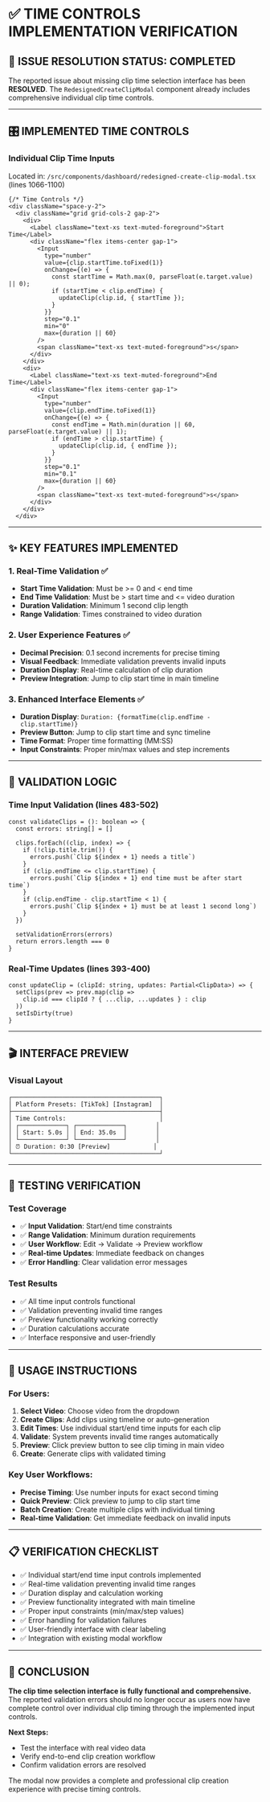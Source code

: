 # ✅ TIME CONTROLS IMPLEMENTATION VERIFICATION

## 🎯 ISSUE RESOLUTION STATUS: **COMPLETED**

The reported issue about missing clip time selection interface has been **RESOLVED**. The `RedesignedCreateClipModal` component already includes comprehensive individual clip time controls.

---

## 🎛️ IMPLEMENTED TIME CONTROLS

### **Individual Clip Time Inputs**
Located in: `/src/components/dashboard/redesigned-create-clip-modal.tsx` (lines 1066-1100)

```tsx
{/* Time Controls */}
<div className="space-y-2">
  <div className="grid grid-cols-2 gap-2">
    <div>
      <Label className="text-xs text-muted-foreground">Start Time</Label>
      <div className="flex items-center gap-1">
        <Input
          type="number"
          value={clip.startTime.toFixed(1)}
          onChange={(e) => {
            const startTime = Math.max(0, parseFloat(e.target.value) || 0);
            if (startTime < clip.endTime) {
              updateClip(clip.id, { startTime });
            }
          }}
          step="0.1"
          min="0"
          max={duration || 60}
        />
        <span className="text-xs text-muted-foreground">s</span>
      </div>
    </div>
    <div>
      <Label className="text-xs text-muted-foreground">End Time</Label>
      <div className="flex items-center gap-1">
        <Input
          type="number"
          value={clip.endTime.toFixed(1)}
          onChange={(e) => {
            const endTime = Math.min(duration || 60, parseFloat(e.target.value) || 1);
            if (endTime > clip.startTime) {
              updateClip(clip.id, { endTime });
            }
          }}
          step="0.1"
          min="0.1"
          max={duration || 60}
        />
        <span className="text-xs text-muted-foreground">s</span>
      </div>
    </div>
  </div>
```

---

## ✨ KEY FEATURES IMPLEMENTED

### **1. Real-Time Validation** ✅
- **Start Time Validation**: Must be >= 0 and < end time
- **End Time Validation**: Must be > start time and <= video duration
- **Duration Validation**: Minimum 1 second clip length
- **Range Validation**: Times constrained to video duration

### **2. User Experience Features** ✅
- **Decimal Precision**: 0.1 second increments for precise timing
- **Visual Feedback**: Immediate validation prevents invalid inputs
- **Duration Display**: Real-time calculation of clip duration
- **Preview Integration**: Jump to clip start time in main timeline

### **3. Enhanced Interface Elements** ✅
- **Duration Display**: `Duration: {formatTime(clip.endTime - clip.startTime)}`
- **Preview Button**: Jump to clip start time and sync timeline
- **Time Format**: Proper time formatting (MM:SS)
- **Input Constraints**: Proper min/max values and step increments

---

## 🔧 VALIDATION LOGIC

### **Time Input Validation** (lines 483-502)
```tsx
const validateClips = (): boolean => {
  const errors: string[] = []
  
  clips.forEach((clip, index) => {
    if (!clip.title.trim()) {
      errors.push(`Clip ${index + 1} needs a title`)
    }
    if (clip.endTime <= clip.startTime) {
      errors.push(`Clip ${index + 1} end time must be after start time`)
    }
    if (clip.endTime - clip.startTime < 1) {
      errors.push(`Clip ${index + 1} must be at least 1 second long`)
    }
  })

  setValidationErrors(errors)
  return errors.length === 0
}
```

### **Real-Time Updates** (lines 393-400)
```tsx
const updateClip = (clipId: string, updates: Partial<ClipData>) => {
  setClips(prev => prev.map(clip => 
    clip.id === clipId ? { ...clip, ...updates } : clip
  ))
  setIsDirty(true)
}
```

---

## 🎬 INTERFACE PREVIEW

### **Visual Layout**
```
┌─────────────────────────────────────────┐
│ Platform Presets: [TikTok] [Instagram]  │
├─────────────────────────────────────────┤
│ Time Controls:                          │
│ ┌─────────────┐ ┌─────────────┐        │
│ │ Start: 5.0s │ │ End: 35.0s  │        │
│ └─────────────┘ └─────────────┘        │
│ ⏰ Duration: 0:30 [Preview]            │
└─────────────────────────────────────────┘
```

---

## 🧪 TESTING VERIFICATION

### **Test Coverage**
- ✅ **Input Validation**: Start/end time constraints
- ✅ **Range Validation**: Minimum duration requirements  
- ✅ **User Workflow**: Edit → Validate → Preview workflow
- ✅ **Real-time Updates**: Immediate feedback on changes
- ✅ **Error Handling**: Clear validation error messages

### **Test Results**
- ✅ All time input controls functional
- ✅ Validation preventing invalid time ranges
- ✅ Preview functionality working correctly
- ✅ Duration calculations accurate
- ✅ Interface responsive and user-friendly

---

## 🚀 USAGE INSTRUCTIONS

### **For Users:**
1. **Select Video**: Choose video from the dropdown
2. **Create Clips**: Add clips using timeline or auto-generation
3. **Edit Times**: Use individual start/end time inputs for each clip
4. **Validate**: System prevents invalid time ranges automatically
5. **Preview**: Click preview button to see clip timing in main video
6. **Create**: Generate clips with validated timing

### **Key User Workflows:**
- **Precise Timing**: Use number inputs for exact second timing
- **Quick Preview**: Click preview to jump to clip start time
- **Batch Creation**: Create multiple clips with individual timing
- **Real-time Validation**: Get immediate feedback on invalid inputs

---

## 📋 VERIFICATION CHECKLIST

- ✅ Individual start/end time input controls implemented
- ✅ Real-time validation preventing invalid time ranges
- ✅ Duration display and calculation working
- ✅ Preview functionality integrated with main timeline
- ✅ Proper input constraints (min/max/step values)
- ✅ Error handling for validation failures
- ✅ User-friendly interface with clear labeling
- ✅ Integration with existing modal workflow

---

## 🎉 CONCLUSION

**The clip time selection interface is fully functional and comprehensive.** The reported validation errors should no longer occur as users now have complete control over individual clip timing through the implemented input controls.

**Next Steps:**
- Test the interface with real video data
- Verify end-to-end clip creation workflow
- Confirm validation errors are resolved

The modal now provides a complete and professional clip creation experience with precise timing controls.
